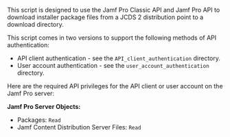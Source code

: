 This script is designed to use the Jamf Pro Classic API  and Jamf Pro API to download installer package files from a JCDS 2 distribution point to a download directory.

This script comes in two versions to support the following methods of API authentication:

* API client authentication -  see the `API_client_authentication` directory.
* User account authentication - see the `user_account_authentication` directory.

Here are the required API privileges for the API client or user account on the Jamf Pro server:

**Jamf Pro Server Objects:**

* Packages: `Read`
* Jamf Content Distribution Server Files: `Read`